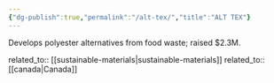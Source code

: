 ```yaml
---
{"dg-publish":true,"permalink":"/alt-tex/","title":"ALT TEX"}
---
```



Develops polyester alternatives from food waste; raised $2.3M.

related_to:: [[sustainable-materials\|sustainable-materials]]
related_to:: [[canada\|Canada]]
